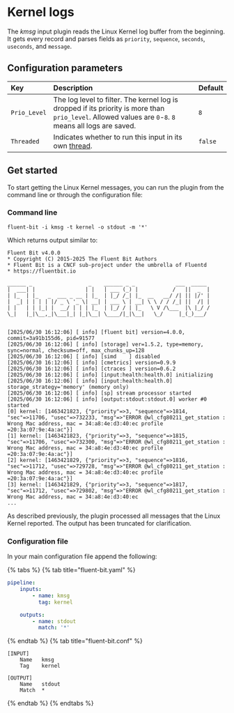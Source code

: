 # Kernel logs

The _kmsg_ input plugin reads the Linux Kernel log buffer from the beginning. It gets every record and parses fields as `priority`, `sequence`, `seconds`, `useconds`, and `message`.

## Configuration parameters

| Key | Description | Default |
| :--- | :--- | :--- |
| `Prio_Level` | The log level to filter. The kernel log is dropped if its priority is more than `prio_level`. Allowed values are `0`-`8`. `8` means all logs are saved. | `8` |
| `Threaded` | Indicates whether to run this input in its own [thread](../../administration/multithreading.md#inputs). | `false` |

## Get started

To start getting the Linux Kernel messages, you can run the plugin from the command line or through the configuration file:

### Command line

```shell
fluent-bit -i kmsg -t kernel -o stdout -m '*'
```

Which returns output similar to:

```text
Fluent Bit v4.0.0
* Copyright (C) 2015-2025 The Fluent Bit Authors
* Fluent Bit is a CNCF sub-project under the umbrella of Fluentd
* https://fluentbit.io

______ _                  _    ______ _ _             ___  _____
|  ___| |                | |   | ___ (_) |           /   ||  _  |
| |_  | |_   _  ___ _ __ | |_  | |_/ /_| |_  __   __/ /| || |/' |
|  _| | | | | |/ _ \ '_ \| __| | ___ \ | __| \ \ / / /_| ||  /| |
| |   | | |_| |  __/ | | | |_  | |_/ / | |_   \ V /\___  |\ |_/ /
\_|   |_|\__,_|\___|_| |_|\__| \____/|_|\__|   \_/     |_(_)___/


[2025/06/30 16:12:06] [ info] [fluent bit] version=4.0.0, commit=3a91b155d6, pid=91577
[2025/06/30 16:12:06] [ info] [storage] ver=1.5.2, type=memory, sync=normal, checksum=off, max_chunks_up=128
[2025/06/30 16:12:06] [ info] [simd    ] disabled
[2025/06/30 16:12:06] [ info] [cmetrics] version=0.9.9
[2025/06/30 16:12:06] [ info] [ctraces ] version=0.6.2
[2025/06/30 16:12:06] [ info] [input:health:health.0] initializing
[2025/06/30 16:12:06] [ info] [input:health:health.0] storage_strategy='memory' (memory only)
[2025/06/30 16:12:06] [ info] [sp] stream processor started
[2025/06/30 16:12:06] [ info] [output:stdout:stdout.0] worker #0 started
[0] kernel: [1463421823, {"priority"=>3, "sequence"=>1814, "sec"=>11706, "usec"=>732233, "msg"=>"ERROR @wl_cfg80211_get_station : Wrong Mac address, mac = 34:a8:4e:d3:40:ec profile =20:3a:07:9e:4a:ac"}]
[1] kernel: [1463421823, {"priority"=>3, "sequence"=>1815, "sec"=>11706, "usec"=>732300, "msg"=>"ERROR @wl_cfg80211_get_station : Wrong Mac address, mac = 34:a8:4e:d3:40:ec profile =20:3a:07:9e:4a:ac"}]
[2] kernel: [1463421829, {"priority"=>3, "sequence"=>1816, "sec"=>11712, "usec"=>729728, "msg"=>"ERROR @wl_cfg80211_get_station : Wrong Mac address, mac = 34:a8:4e:d3:40:ec profile =20:3a:07:9e:4a:ac"}]
[3] kernel: [1463421829, {"priority"=>3, "sequence"=>1817, "sec"=>11712, "usec"=>729802, "msg"=>"ERROR @wl_cfg80211_get_station : Wrong Mac address, mac = 34:a8:4e:d3:40:ec
...
```

As described previously, the plugin processed all messages that the Linux Kernel reported. The output has been truncated for clarification.

### Configuration file

In your main configuration file append the following:

{% tabs %}
{% tab title="fluent-bit.yaml" %}

```yaml
pipeline:
    inputs:
        - name: kmsg
          tag: kernel

    outputs:
        - name: stdout
          match: '*'
```

{% endtab %}
{% tab title="fluent-bit.conf" %}

```text
[INPUT]
    Name   kmsg
    Tag    kernel

[OUTPUT]
    Name   stdout
    Match  *
```

{% endtab %}
{% endtabs %}